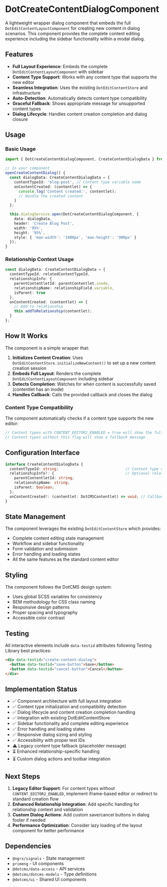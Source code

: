 # DotCreateContentDialogComponent

A lightweight wrapper dialog component that embeds the full `DotEditContentLayoutComponent` for creating new content in dialog scenarios. This component provides the complete content editing experience including the sidebar functionality within a modal dialog.

## Features

- **Full Layout Experience**: Embeds the complete `DotEditContentLayoutComponent` with sidebar
- **Content Type Support**: Works with any content type that supports the new editor
- **Seamless Integration**: Uses the existing `DotEditContentStore` and infrastructure
- **Auto-Detection**: Automatically detects content type compatibility
- **Graceful Fallback**: Shows appropriate message for unsupported content types
- **Dialog Lifecycle**: Handles content creation completion and dialog closure

## Usage

### Basic Usage

```typescript
import { DotCreateContentDialogComponent, CreateContentDialogData } from '@dotcms/edit-content';

// In your component
openCreateContentDialog() {
  const dialogData: CreateContentDialogData = {
    contentTypeId: 'blog-post', // Content type variable name
    onContentCreated: (contentlet) => {
      console.log('Content created:', contentlet);
      // Handle the created content
    }
  };

  this.dialogService.open(DotCreateContentDialogComponent, {
    data: dialogData,
    header: 'Create Blog Post',
    width: '95%',
    height: '95%',
    style: { 'max-width': '1400px', 'max-height': '900px' }
  });
}
```

### Relationship Context Usage

```typescript
const dialogData: CreateContentDialogData = {
  contentTypeId: relatedContentTypeId,
  relationshipInfo: {
    parentContentletId: parentContentlet.inode,
    relationshipName: relationshipField.variable,
    isParent: true
  },
  onContentCreated: (contentlet) => {
    // Add to relationship
    this.addToRelationship(contentlet);
  }
};
```

## How It Works

The component is a simple wrapper that:

1. **Initializes Content Creation**: Uses `DotEditContentStore.initializeNewContent()` to set up a new content creation session
2. **Embeds Full Layout**: Renders the complete `DotEditContentLayoutComponent` including sidebar
3. **Detects Completion**: Watches for when content is successfully saved (contentlet has an inode)
4. **Handles Callback**: Calls the provided callback and closes the dialog

### Content Type Compatibility

The component automatically checks if a content type supports the new editor:

```typescript
// Content types with CONTENT_EDITOR2_ENABLED = true will show the full editor
// Content types without this flag will show a fallback message
```

## Configuration Interface

```typescript
interface CreateContentDialogData {
  contentTypeId: string;                              // Content type variable name
  relationshipInfo?: {                                // Optional relationship context
    parentContentletId: string;
    relationshipName: string;
    isParent: boolean;
  };
  onContentCreated?: (contentlet: DotCMSContentlet) => void; // Callback when content is saved
}
```

## State Management

The component leverages the existing `DotEditContentStore` which provides:

- Complete content editing state management
- Workflow and sidebar functionality
- Form validation and submission
- Error handling and loading states
- All the same features as the standard content editor

## Styling

The component follows the DotCMS design system:

- Uses global SCSS variables for consistency
- BEM methodology for CSS class naming
- Responsive design patterns
- Proper spacing and typography
- Accessible color contrast

## Testing

All interactive elements include `data-testid` attributes following Testing Library best practices:

```html
<div data-testid="create-content-dialog">
  <button data-testid="save-button">Save</button>
  <button data-testid="cancel-button">Cancel</button>
</div>
```

## Implementation Status

- ✅ Component architecture with full layout integration
- ✅ Content type initialization and compatibility detection
- ✅ Dialog lifecycle and content creation completion handling
- ✅ Integration with existing DotEditContentStore
- ✅ Sidebar functionality and complete editing experience
- ✅ Error handling and loading states
- ✅ Responsive dialog sizing and styling
- ✅ Accessibility with proper test IDs
- ⚠️ Legacy content type fallback (placeholder message)
- ⏳ Enhanced relationship-specific handling
- ⏳ Custom dialog actions and toolbar integration

## Next Steps

1. **Legacy Editor Support**: For content types without `CONTENT_EDITOR2_ENABLED`, implement iframe-based editor or redirect to standard creation flow
2. **Enhanced Relationship Integration**: Add specific handling for relationship context and validation
3. **Custom Dialog Actions**: Add custom save/cancel buttons in dialog footer if needed
4. **Performance Optimization**: Consider lazy loading of the layout component for better performance

## Dependencies

- `@ngrx/signals` - State management
- `primeng` - UI components
- `@dotcms/data-access` - API services
- `@dotcms/dotcms-models` - Type definitions
- `@dotcms/ui` - Shared UI components 